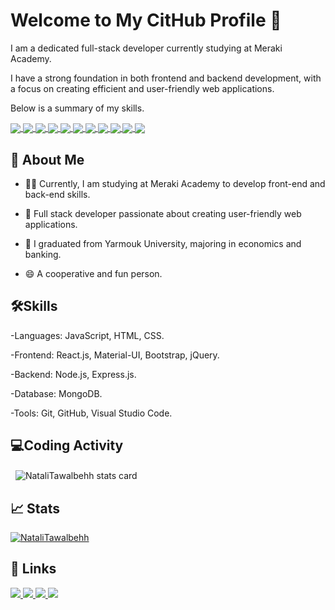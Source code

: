 

# Welcome to My CitHub Profile 👋

I am a dedicated full-stack developer currently studying at Meraki Academy.

 I have a strong foundation in both frontend and backend development, with a focus on creating efficient and user-friendly web applications.

Below is a summary of my skills.

<a href="https://reactjs.org/" >
<img align="center" src="https://img.shields.io/badge/React-20232A?style=for-the-badge&logo=react&logoColor=61DAFB" />
</a>
<a href="https://nodejs.org" >
<img align="center" src="https://img.shields.io/badge/Node%20js-339933?style=for-the-badge&logo=nodedotjs&logoColor=white" />
</a>
<a href="https://www.mongodb.com/" >
<img align="center" src="https://img.shields.io/badge/MongoDB-4EA94B?style=for-the-badge&logo=mongodb&logoColor=white" />
</a>
<a href="https://developer.mozilla.org/en-US/docs/Web/JavaScript" >
<img align="center" src="https://img.shields.io/badge/JavaScript-323330?style=for-the-badge&logo=javascript&logoColor=F7DF1E"/>
</a>
<a href="https://www.npmjs.com/">
<img align="center" src="https://img.shields.io/badge/npm-CB3837?style=for-the-badge&logo=npm&logoColor=white" />
</a>
<a href="https://reactrouter.com/en/main">
<img align="center" src="	https://img.shields.io/badge/React_Router-CA4245?style=for-the-badge&logo=react-router&logoColor=white" />
</a>
<a href="https://redux.js.org/">
<img align="center" src="https://img.shields.io/badge/Redux-593D88?style=for-the-badge&logo=redux&logoColor=white" />
</a>
<a href="https://jwt.io/">
<img align="center" src="https://img.shields.io/badge/JWT-000000?style=for-the-badge&logo=JSON%20web%20tokens&logoColor=white" />
</a>
<a href="https://www.w3schools.com/css/">
<img align="center" src="https://img.shields.io/badge/CSS3-1572B6?style=for-the-badge&logo=css3&logoColor=white" />
</a>
<a href="https://html.com/">
<img align="center" src="	https://img.shields.io/badge/HTML5-E34F26?style=for-the-badge&logo=html5&logoColor=white" />
</a>
<a href="https://www.json.org/json-en.html">
<img align="center" src="	https://img.shields.io/badge/json-5E5C5C?style=for-the-badge&logo=json&logoColor=white" />
</a>













## 🚀 About Me

- 👩‍💻 Currently, I am studying at Meraki Academy to develop front-end and back-end skills.

- 🧠 Full stack developer passionate about creating user-friendly web applications.

- 📝 I graduated from Yarmouk University, majoring in economics and banking.

- 😄 A cooperative and fun person.


## 🛠️Skills

-Languages: JavaScript, HTML, CSS.

-Frontend: React.js, Material-UI, Bootstrap, jQuery.

-Backend: Node.js, Express.js.

-Database: MongoDB.

-Tools: Git, GitHub, Visual Studio Code.



## 💻Coding Activity

<p>&nbsp;
<img align="center" src="https://github-readme-stats.vercel.app/api?username=NataliTawalbehh&show_icons=true&theme=default&title_color=505af2&text_color=474eff&bg_color=030302&hide_border=true" alt="NataliTawalbehh stats card" /></p>



## 📈 Stats

<p align="left">
<a href="https://github.com/ryo-ma/github-profile-trophy">
<img src="https://github-profile-trophy.vercel.app/?username=NataliTawalbehh" alt="NataliTawalbehh" />
</a>
</p>


## 🔗 Links
<div>
<a href="https://www.linkedin.com/in/natali-mohammed/">
<img src="https://img.shields.io/badge/LinkedIn-0077B5?style=for-the-badge&logo=linkedin&logoColor=white"/>
</a>
<a href="https://meraki-academy-c11.slack.com/team/U06NK5NPVQW">
<img src="https://img.shields.io/badge/Slack-4A154B?style=for-the-badge&logo=slack&logoColor=white"/>
</a>
<a href="https://github.com/NataliTawalbehh">
<img src="https://img.shields.io/badge/GitHub-100000?style=for-the-badge&logo=github&logoColor=white"/>
</a>
 <a href="natali.m.tawalbeh@gmail.com">
<img src="https://img.shields.io/badge/Gmail-D14836?style=for-the-badge&logo=gmail&logoColor=white"/>
</a>
</div>






   
